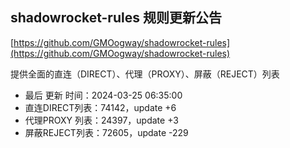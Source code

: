 ## shadowrocket-rules 规则更新公告

[https://github.com/GMOogway/shadowrocket-rules](https://github.com/GMOogway/shadowrocket-rules)

提供全面的直连（DIRECT）、代理（PROXY）、屏蔽（REJECT）列表
- 最后 更新 时间：2024-03-25 06:35:00
- 直连DIRECT列表：74142，update +6
- 代理PROXY 列表：24397，update +3
- 屏蔽REJECT列表：72605，update -229
